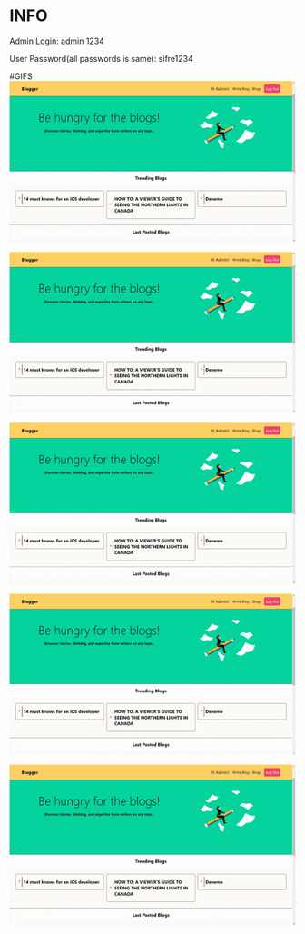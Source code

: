 # INFO
Admin Login:
admin
1234

User Password(all passwords is same): sifre1234

#GIFS
![](https://github.com/ekiztk/Django-Blog-Web-Project/blob/main/gifs/home_page.gif)

![](https://github.com/ekiztk/Django-Blog-Web-Project/blob/main/gifs/home_page.gif)

![](https://github.com/ekiztk/Django-Blog-Web-Project/blob/main/gifs/home_page.gif)

![](https://github.com/ekiztk/Django-Blog-Web-Project/blob/main/gifs/home_page.gif)

![](https://github.com/ekiztk/Django-Blog-Web-Project/blob/main/gifs/home_page.gif)

